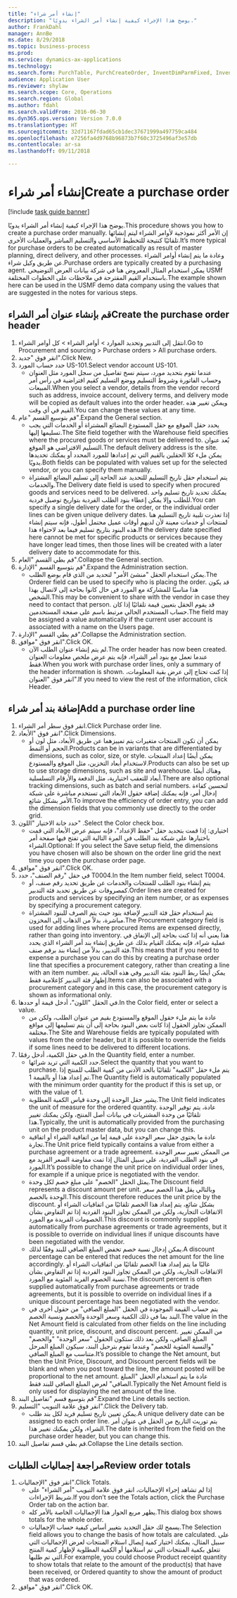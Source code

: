 ```yaml
--- 
title: "إنشاء أمر شراء"
description: "يوضح هذا الإجراء كيفية إنشاء أمر الشراء يدويًا."
author: FrankDahl
manager: AnnBe
ms.date: 8/29/2018
ms.topic: business-process
ms.prod: 
ms.service: dynamics-ax-applications
ms.technology: 
ms.search.form: PurchTable, PurchCreateOrder, InventDimParmFixed, InventItemIdLookupPurchase, InventProductDimensionLookup, PurchTotals
audience: Application User
ms.reviewer: shylaw
ms.search.scope: Core, Operations
ms.search.region: Global
ms.author: fdahl
ms.search.validFrom: 2016-06-30
ms.dyn365.ops.version: Version 7.0.0
ms.translationtype: HT
ms.sourcegitcommit: 32d71167fdad65cb1dec37671999a497759ca484
ms.openlocfilehash: e7256fa4d9768b96873b7f60c3725496af3e57db
ms.contentlocale: ar-sa
ms.lasthandoff: 09/11/2018

---
```

# <a name="create-a-purchase-order"></a><span data-ttu-id="3a504-103">إنشاء أمر شراء</span><span class="sxs-lookup"><span data-stu-id="3a504-103">Create a purchase order</span></span>

[!include [task guide banner](../../includes/task-guide-banner.md)]

<span data-ttu-id="3a504-104">يوضح هذا الإجراء كيفية إنشاء أمر الشراء يدويًا.</span><span class="sxs-lookup"><span data-stu-id="3a504-104">This procedure shows you how to create a purchase order manually.</span></span> <span data-ttu-id="3a504-105">إن الأمر أكثر نموذجية لأوامر الشراء ليتم إنشائها تلقائيًا كنتيجة للتخطيط الأساسي والتسليم المباشر والعمليات الأخرى.</span><span class="sxs-lookup"><span data-stu-id="3a504-105">It’s more typical for purchase orders to be created automatically as result of master planning, direct delivery, and other processes.</span></span> <span data-ttu-id="3a504-106">وعادة ما يتم إنشاء أوامر الشراء عن طريق وكيل شراء.</span><span class="sxs-lookup"><span data-stu-id="3a504-106">Purchase orders are typically created by a purchasing agent.</span></span> <span data-ttu-id="3a504-107">يمكن استخدام المثال المعروض هنا في شركة بيانات العرض التوضيحي USMf باستخدام القيم المقترحة في ملاحظات على الخطوات المختلفة.</span><span class="sxs-lookup"><span data-stu-id="3a504-107">The example shown here can be used in the USMF demo data company using the values that are suggested in the notes for various steps.</span></span>


## <a name="create-the-purchase-order-header"></a><span data-ttu-id="3a504-108">قم بإنشاء عنوان أمر الشراء</span><span class="sxs-lookup"><span data-stu-id="3a504-108">Create the purchase order header</span></span>
1. <span data-ttu-id="3a504-109">انتقل إلى التدبير وتحديد الموارد > أوامر الشراء > كل أوامر الشراء.</span><span class="sxs-lookup"><span data-stu-id="3a504-109">Go to Procurement and sourcing > Purchase orders > All purchase orders.</span></span>
2. <span data-ttu-id="3a504-110">انقر فوق "جديد".</span><span class="sxs-lookup"><span data-stu-id="3a504-110">Click New.</span></span>
3. <span data-ttu-id="3a504-111">حدد حساب المورد US-101.</span><span class="sxs-lookup"><span data-stu-id="3a504-111">Select vendor account US-101.</span></span>
    * <span data-ttu-id="3a504-112">عندما تقوم بتحديد مورد، سيتم نسخ تفاصيل من سجل المورد مثل العنوان وحساب الفاتورة وشروط التسليم ووضع التسليم كقيم افتراضية في رأس أمر المبيعات‬.</span><span class="sxs-lookup"><span data-stu-id="3a504-112">When you select a vendor, details from the vendor record such as address, invoice account, delivery terms, and delivery mode will be copied as default values into the order header.</span></span> <span data-ttu-id="3a504-113">ويمكن تغيير هذه القيم في أي وقت.</span><span class="sxs-lookup"><span data-stu-id="3a504-113">You can change these values at any time.</span></span>  
4. <span data-ttu-id="3a504-114">قم بتوسيع القسم "عام".</span><span class="sxs-lookup"><span data-stu-id="3a504-114">Expand the General section.</span></span>
    * <span data-ttu-id="3a504-115">يحدد حقل الموقع مع حقل المستودع البضائع المشتراة أو الخدمات التي يجب تسليمها إليها.</span><span class="sxs-lookup"><span data-stu-id="3a504-115">The Site field together with the Warehouse field specifies where the procured goods or services must be delivered to.</span></span> <span data-ttu-id="3a504-116">يُعد عنوان التسليم الافتراضي هو الموقع.</span><span class="sxs-lookup"><span data-stu-id="3a504-116">The default delivery address is the site.</span></span> <span data-ttu-id="3a504-117">يمكن ملء كلا الحقلين بالقيم التي تم إعدادها للمورد المحدد أو يمكنك تحديدها يدويًا.</span><span class="sxs-lookup"><span data-stu-id="3a504-117">Both fields can be populated with values set up for the selected vendor, or you can specify them manually.</span></span>  
    * <span data-ttu-id="3a504-118">يتم استخدام حقل تاريخ التسليم للتحديد عند الحاجة إلى تسليم البضائع المشتراة والخدمات.</span><span class="sxs-lookup"><span data-stu-id="3a504-118">The Delivery date field is used to specify when procured goods and services need to be delivered.</span></span> <span data-ttu-id="3a504-119">يمكنك تحديد تاريخ تسليم واحد للطلب وإلا يمكن إعطاء بنود الطلب الفردية بتواريخ توصيل فردية.</span><span class="sxs-lookup"><span data-stu-id="3a504-119">You can specify a single delivery date for the order, or the individual order lines can be given unique delivery dates.</span></span> <span data-ttu-id="3a504-120">إذا تعذرت تلبية تاريخ التسليم هنا لمنتجات أو خدمات معينة لأن لديهم أوقات عميل محتمل أطول، فإنه سيتم إنشاء هذه البنود بتاريخ تسليم فيما بعد لاحتواء هذا.</span><span class="sxs-lookup"><span data-stu-id="3a504-120">If the delivery date specified here cannot be met for specific products or services because they have longer lead times, then those lines will be created with a later delivery date to accommodate for this.</span></span>  
5. <span data-ttu-id="3a504-121">قم بطي القسم "العام".</span><span class="sxs-lookup"><span data-stu-id="3a504-121">Collapse the General section.</span></span>
6. <span data-ttu-id="3a504-122">قم بتوسيع القسم "الإدارة".</span><span class="sxs-lookup"><span data-stu-id="3a504-122">Expand the Administration section.</span></span>
    * <span data-ttu-id="3a504-123">يمكن استخدام الحقل "منشئ الأمر" لتحديد من الذي قام بوضع الطلب.</span><span class="sxs-lookup"><span data-stu-id="3a504-123">The Orderer field can be used to specify who is placing the order.</span></span> <span data-ttu-id="3a504-124">قد يكون هذا مناسبًا للمشاركة مع المورد في حال كانوا بحاجة إلى لاتصال بهذا الشخص.</span><span class="sxs-lookup"><span data-stu-id="3a504-124">This may be convenient to share with the vendor in case they need to contact that person.</span></span> <span data-ttu-id="3a504-125">قد يقوم الحقل بتعيين قيمة تلقائيًا إذا كان حساب المستخدم الحالي مرتبط باسم على صفحة المستخدمين.</span><span class="sxs-lookup"><span data-stu-id="3a504-125">The field may be assigned a value automatically if the current user account is associated with a name on the Users page.</span></span>  
7. <span data-ttu-id="3a504-126">قم بطي القسم "الإدارة".</span><span class="sxs-lookup"><span data-stu-id="3a504-126">Collapse the Administration section.</span></span>
8. <span data-ttu-id="3a504-127">انقر فوق "موافق".</span><span class="sxs-lookup"><span data-stu-id="3a504-127">Click OK.</span></span>
    * <span data-ttu-id="3a504-128">لم يتم إنشاء عنوان الطلب الآن.</span><span class="sxs-lookup"><span data-stu-id="3a504-128">The order header has now been created.</span></span> <span data-ttu-id="3a504-129">عندما تعمل مع بنود أمر الشراء، فإنه يتم عرض ملخص معلومات العنوان فقط.</span><span class="sxs-lookup"><span data-stu-id="3a504-129">When you work with purchase order lines, only a summary of the header information is shown.</span></span> <span data-ttu-id="3a504-130">إذا كنت تحتاج إلى عرض بقية المعلومات، انقر فوق "العنوان".</span><span class="sxs-lookup"><span data-stu-id="3a504-130">If you need to view the rest of the information, click Header.</span></span>  

## <a name="add-a-purchase-order-line"></a><span data-ttu-id="3a504-131">إضافة بند أمر شراء</span><span class="sxs-lookup"><span data-stu-id="3a504-131">Add a purchase order line</span></span>
1. <span data-ttu-id="3a504-132">انقر فوق سطر أمر الشراء.</span><span class="sxs-lookup"><span data-stu-id="3a504-132">Click Purchase order line.</span></span>
2. <span data-ttu-id="3a504-133">انقر فوق "الأبعاد".</span><span class="sxs-lookup"><span data-stu-id="3a504-133">Click Dimensions.</span></span>
    * <span data-ttu-id="3a504-134">يمكن أن تكون المنتجات متغيرات يتم تمييزهما عن طريق الأبعاد، مثل لون أو الحجم أو النمط.</span><span class="sxs-lookup"><span data-stu-id="3a504-134">Products can be in variants that are differentiated by dimensions, such as color, size, or style.</span></span> <span data-ttu-id="3a504-135">يمكن أيضًا إعداد المنتجات لاستخدام أبعاد التخزين، مثل الموقع والمستودع.</span><span class="sxs-lookup"><span data-stu-id="3a504-135">Products can also be set up to use storage dimensions, such as site and warehouse.</span></span> <span data-ttu-id="3a504-136">وهناك أيضًا أبعاد للتعقب اختيارية، مثل الدفعة والأرقام التسلسلية.</span><span class="sxs-lookup"><span data-stu-id="3a504-136">There are also optional tracking dimensions, such as batch and serial numbers.</span></span> <span data-ttu-id="3a504-137">لتحسين كفاءة إدخال أمر، فإنه يمكنك إضافة حقول الأبعاد التي تستخدم مباشرة على شبكة الأمر بشكل شائع.</span><span class="sxs-lookup"><span data-stu-id="3a504-137">To improve the efficiency of order entry, you can add the dimension fields that you commonly use directly to the order grid.</span></span>  
3. <span data-ttu-id="3a504-138">حدد خانة الاختيار "اللون" .</span><span class="sxs-lookup"><span data-stu-id="3a504-138">Select the Color check box.</span></span>
    * <span data-ttu-id="3a504-139">اختياري: إذا قمت بتحديد حقل "حفظ الإعداد"، فإنه سيتم عرض الأبعاد التي قمت باختيارها على شبكة بند الطلب في المرة التالية التي تفتح فيها صفحة أمر الشراء.</span><span class="sxs-lookup"><span data-stu-id="3a504-139">Optional: If you select the Save setup field, the dimensions you have chosen will also be shown on the order line grid the next time you open the purchase order page.</span></span>  
4. <span data-ttu-id="3a504-140">انقر فوق "موافق".</span><span class="sxs-lookup"><span data-stu-id="3a504-140">Click OK.</span></span>
5. <span data-ttu-id="3a504-141">في حقل "رقم الصنف"، حدد T0004.</span><span class="sxs-lookup"><span data-stu-id="3a504-141">In the Item number field, select T0004.</span></span>
    * <span data-ttu-id="3a504-142">يتم إنشاء بنود الطلب للمنتجات والخدمات عن طريق تحديد رقم صنف، أو كمصروفات عن طريق تحديد فئة التدبير.</span><span class="sxs-lookup"><span data-stu-id="3a504-142">Order lines are created for products and services by specifying an item number, or as expenses by specifying a procurement category.</span></span>  
    * <span data-ttu-id="3a504-143">يتم استخدام حقل فئة التدبير لإضافة بنود حيث يتم الصرف للبنود المشتراة مباشرة، بدلاً من الذهاب إلى المخزون.</span><span class="sxs-lookup"><span data-stu-id="3a504-143">The Procurement category field is used for adding lines where procured items are expensed directly, rather than going into inventory.</span></span> <span data-ttu-id="3a504-144">هذا يعني أنه إذا كنت بحاجة إلى الإنفاق في عملية شراء، فإنه يمكنك القيام بذلك عن طريق إنشاء بند أمر الشراء الذي يحدد فئة التدبير، بدلاً من إنشاء بند برقم صنف.</span><span class="sxs-lookup"><span data-stu-id="3a504-144">This means that if you need to expense a purchase you can do this by creating a purchase order line that specifies a procurement category, rather than creating a line with an item number.</span></span> <span data-ttu-id="3a504-145">يمكن أيضًا ربط البنود بفئة التدبير وفي هذه الحالة، يتم إظهار فئة التدبير كإعلامية فقط.</span><span class="sxs-lookup"><span data-stu-id="3a504-145">Items can also be associated with a procurement category and in this case, the procurement category is shown as informational only.</span></span>  
6. <span data-ttu-id="3a504-146">في الحقل "اللون"، أدخل قيمة أو حددها.</span><span class="sxs-lookup"><span data-stu-id="3a504-146">In the Color field, enter or select a value.</span></span>
    * <span data-ttu-id="3a504-147">عادة ما يتم ملء حقول الموقع والمستودع بقيم من عنوان الطلب، ولكن من الممكن تجاوز الحقول إذا كانت بعض البنود بحاجة إلى أن يتم تسليمها إلى مواقع مختلفة.</span><span class="sxs-lookup"><span data-stu-id="3a504-147">The Site and Warehouse fields are typically populated with values from the order header, but it is possible to override the fields if some lines need to be delivered to different locations.</span></span>  
7. <span data-ttu-id="3a504-148">في حقل الكمية، أدخل رقمًا.</span><span class="sxs-lookup"><span data-stu-id="3a504-148">In the Quantity field, enter a number.</span></span>
    * <span data-ttu-id="3a504-149">حدد الكمية التي تريد شرائها.</span><span class="sxs-lookup"><span data-stu-id="3a504-149">Select the quantity that you want to purchase.</span></span> <span data-ttu-id="3a504-150">يتم ملء حقل "الكمية" تلقائيًا بالحد الأدنى من كمية الطلب للمنتج إذا تم إعداد هذا أو بالقيمة 1.</span><span class="sxs-lookup"><span data-stu-id="3a504-150">The Quantity field is automatically populated with the minimum order quantity for the product if this is set up, or with the value of 1.</span></span>  
    * <span data-ttu-id="3a504-151">يشير حقل الوحدة إلى وحدة قياس الكمية المطلوبة.</span><span class="sxs-lookup"><span data-stu-id="3a504-151">The Unit field indicates the unit of measure for the ordered quantity.</span></span> <span data-ttu-id="3a504-152">عادة، يتم توفير الوحدة تلقائيًا من وحدة المشتريات في بيانات أصل المنتج، ولكن يمكنك تغيير هذا.</span><span class="sxs-lookup"><span data-stu-id="3a504-152">Typically, the unit is automatically provided from the purchasing unit on the product master data, but you can change this.</span></span>  
    * <span data-ttu-id="3a504-153">عادة ما يحتوي حقل سعر الوحدة على قيمة إما من اتفاقية الشراء أو اتفاقية تجارة.</span><span class="sxs-lookup"><span data-stu-id="3a504-153">The Unit price field typically contains a value from either a purchase agreement or a trade agreement.</span></span> <span data-ttu-id="3a504-154">من الممكن تغيير سعر الوحدة في بنود الطلب الفردية، على سبيل المثال إذا تمت مفاوضة السعر الفريد مع المورد.</span><span class="sxs-lookup"><span data-stu-id="3a504-154">It’s possible to change the unit price on individual order lines, for example if a unique price is negotiated with the vendor.</span></span>  
    * <span data-ttu-id="3a504-155">يمثل الحقل "الخصم" على مبلغ خصم لكل وحدة.</span><span class="sxs-lookup"><span data-stu-id="3a504-155">The Discount field represents a discount amount per unit.</span></span> <span data-ttu-id="3a504-156">وبالتالي يقل هذا الخصم سعر الوحدة بالخصم.</span><span class="sxs-lookup"><span data-stu-id="3a504-156">This discount therefore reduces the unit price by the discount.</span></span> <span data-ttu-id="3a504-157">بشكل شائع، يتم إمداد هذا الخصم تلقائيًا من اتفاقيات الشراء أو الاتفاقات التجارية، ولكن من الممكن تجاوز البنود الفردية إذا تم التفاوض بشأن الخصومات الفريدة مع المورد.</span><span class="sxs-lookup"><span data-stu-id="3a504-157">This discount is commonly supplied automatically from purchase agreements or trade agreements, but it is possible to override on individual lines if unique discounts have been negotiated with the vendor.</span></span>  
    * <span data-ttu-id="3a504-158">يمكن إدخال نسبة خصم تخفض المبلغ الصافي للبند وفقًا لذلك.</span><span class="sxs-lookup"><span data-stu-id="3a504-158">A discount percentage can be entered that reduces the net amount for the line accordingly.</span></span> <span data-ttu-id="3a504-159">غالبًا ما يتم إمداد هذا الخصم تلقائيًا من اتفاقيات الشراء أو الاتفاقات التجارية، ولكن من الممكن تجاوز البنود الفردية إذا تم التفاوض بشأن نسبة الخصوم الفريد المئوية مع المورد.</span><span class="sxs-lookup"><span data-stu-id="3a504-159">The discount percent is often supplied automatically from purchase agreements or trade agreements, but it is possible to override on individual lines if a unique discount percentage has been negotiated with the vendor.</span></span>  
    * <span data-ttu-id="3a504-160">يتم حساب القيمة الموجودة في الحقل "المبلغ الصافي" من حقول أخرى في البند بما في ذلك الكمية وسعر الوحدة والخصم ونسبة الخصم.</span><span class="sxs-lookup"><span data-stu-id="3a504-160">The value in the Net Amount field is calculated from other fields on the line including quantity, unit price, discount, and discount percent.</span></span> <span data-ttu-id="3a504-161">من الممكن تغيير المبلغ الصافي، ولكن بعد ذلك ستكون الحقول "سعر الوحدة" "والخصم" "والنسبة المئوية للخصم" وعندما تقوم بترحيل البند، سيكون المبلغ المرحل متناسب مع المبلغ الصافي.</span><span class="sxs-lookup"><span data-stu-id="3a504-161">It’s possible to change the Net amount, but then the Unit Price, Discount, and Discount percent fields will be blank and when you post toward the line, the amount posted will be proportional to the net amount.</span></span> <span data-ttu-id="3a504-162">عادة ما يتم استخدام الحقل "المبلغ الصافي" لعرض المبلغ الصافي للبند فقط.</span><span class="sxs-lookup"><span data-stu-id="3a504-162">Typically the Net Amount field is only used for displaying the net amount of the line.</span></span>  
8. <span data-ttu-id="3a504-163">قم بتوسيع قسم "تفاصيل البند".</span><span class="sxs-lookup"><span data-stu-id="3a504-163">Expand the Line details section.</span></span>
9. <span data-ttu-id="3a504-164">انقر فوق علامة التبويب "التسليم".</span><span class="sxs-lookup"><span data-stu-id="3a504-164">Click the Delivery tab.</span></span>
    * <span data-ttu-id="3a504-165">يمكن تعيين تاريخ تسليم فريد لكل بند طلب.</span><span class="sxs-lookup"><span data-stu-id="3a504-165">A unique delivery date can be assigned to each order line.</span></span> <span data-ttu-id="3a504-166">يتم توريث التاريخ من الحقل في عنوان أمر الشراء، ولكن يمكنك تغيير هذا.</span><span class="sxs-lookup"><span data-stu-id="3a504-166">The date is inherited from the field on the purchase order header, but you can change this.</span></span>  
10. <span data-ttu-id="3a504-167">قم بطي قسم تفاصيل البند.</span><span class="sxs-lookup"><span data-stu-id="3a504-167">Collapse the Line details section.</span></span>

## <a name="review-order-totals"></a><span data-ttu-id="3a504-168">مراجعة إجماليات الطلبات</span><span class="sxs-lookup"><span data-stu-id="3a504-168">Review order totals</span></span>
1. <span data-ttu-id="3a504-169">انقر فوق "الإجماليات".</span><span class="sxs-lookup"><span data-stu-id="3a504-169">Click Totals.</span></span>
    * <span data-ttu-id="3a504-170">إذا لم تشاهد إجراء الإجماليات، انقر فوق علامة التبويب "أمر الشراء" على شريط الإجراءات.</span><span class="sxs-lookup"><span data-stu-id="3a504-170">If you don’t see the Totals action, click the Purchase Order tab on the action bar.</span></span>  
    * <span data-ttu-id="3a504-171">يظهر مربع الحوار هذا الإجماليات الخاصة بالأمر كله.</span><span class="sxs-lookup"><span data-stu-id="3a504-171">This dialog box shows totals for the whole order.</span></span>  
    * <span data-ttu-id="3a504-172">يسمح لك حقل التحديد بتغيير أساس كيفية حساب الإجماليات.</span><span class="sxs-lookup"><span data-stu-id="3a504-172">The Selection field allows you to change the basis of how totals are calculated.</span></span> <span data-ttu-id="3a504-173">على سبيل المثال، يمكنك اختيار كمية إيصال استلام المنتجات لعرض الإجماليات التي تتعلق بكمية المنتجات التي تم استلامها أو الكمية المطلوبة لإظهار كمية المنتج التي تم طلبها.</span><span class="sxs-lookup"><span data-stu-id="3a504-173">For example, you could choose Product receipt quantity to show totals that relate to the amount of the product(s) that have been received, or Ordered quantity to show the amount of product that was ordered.</span></span>  
2. <span data-ttu-id="3a504-174">انقر فوق "موافق".</span><span class="sxs-lookup"><span data-stu-id="3a504-174">Click OK.</span></span>


